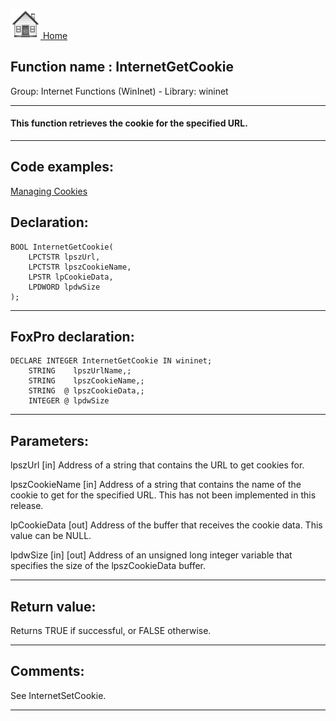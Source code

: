 [<img src="../../images/home.png"> Home ](https://github.com/VFPX/Win32API)  

## Function name : InternetGetCookie
Group: Internet Functions (WinInet) - Library: wininet    
***  


#### This function retrieves the cookie for the specified URL.
***  


## Code examples:
[Managing Cookies](../../samples/sample_186.md)  

## Declaration:
```foxpro  
BOOL InternetGetCookie(
	LPCTSTR lpszUrl,
	LPCTSTR lpszCookieName,
	LPSTR lpCookieData,
	LPDWORD lpdwSize
);  
```  
***  


## FoxPro declaration:
```foxpro  
DECLARE INTEGER InternetGetCookie IN wininet;
	STRING    lpszUrlName,;
	STRING    lpszCookieName,;
	STRING  @ lpszCookieData,;
	INTEGER @ lpdwSize  
```  
***  


## Parameters:
lpszUrl 
[in] Address of a string that contains the URL to get cookies for. 

lpszCookieName 
[in] Address of a string that contains the name of the cookie to get for the specified URL. This has not been implemented in this release. 

lpCookieData 
[out] Address of the buffer that receives the cookie data. This value can be NULL. 

lpdwSize 
[in] [out] Address of an unsigned long integer variable that specifies the size of the lpszCookieData buffer.   
***  


## Return value:
Returns TRUE if successful, or FALSE otherwise.  
***  


## Comments:
See InternetSetCookie.  
  
***  

